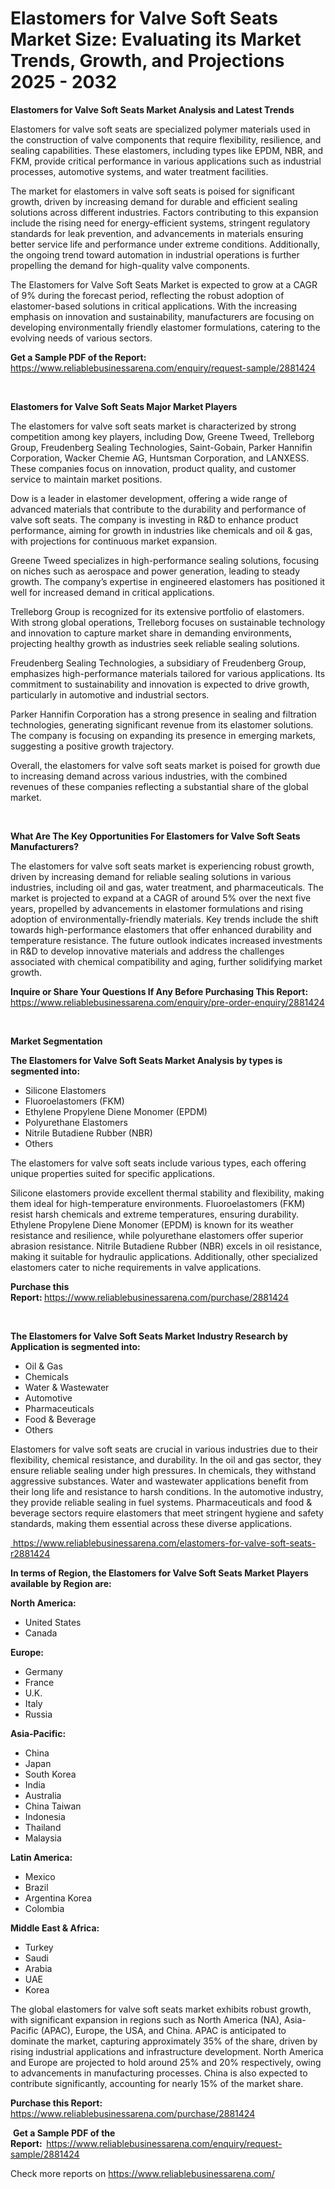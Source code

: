 <p><h1>Elastomers for Valve Soft Seats Market Size: Evaluating its Market Trends, Growth, and Projections 2025 - 2032</h1></p><p><strong>Elastomers for Valve Soft Seats Market Analysis and Latest Trends</strong></p>
<p><p>Elastomers for valve soft seats are specialized polymer materials used in the construction of valve components that require flexibility, resilience, and sealing capabilities. These elastomers, including types like EPDM, NBR, and FKM, provide critical performance in various applications such as industrial processes, automotive systems, and water treatment facilities. </p><p>The market for elastomers in valve soft seats is poised for significant growth, driven by increasing demand for durable and efficient sealing solutions across different industries. Factors contributing to this expansion include the rising need for energy-efficient systems, stringent regulatory standards for leak prevention, and advancements in materials ensuring better service life and performance under extreme conditions. Additionally, the ongoing trend toward automation in industrial operations is further propelling the demand for high-quality valve components. </p><p>The Elastomers for Valve Soft Seats Market is expected to grow at a CAGR of 9% during the forecast period, reflecting the robust adoption of elastomer-based solutions in critical applications. With the increasing emphasis on innovation and sustainability, manufacturers are focusing on developing environmentally friendly elastomer formulations, catering to the evolving needs of various sectors.</p></p>
<p><strong>Get a Sample PDF of the Report:&nbsp;</strong> <a href="https://www.reliablebusinessarena.com/enquiry/request-sample/2881424?utm_campaign=3010&utm_medium=2&utm_source=Github&utm_content=ia&utm_term=12032025&utm_id=elastomers-for-valve-soft-seats">https://www.reliablebusinessarena.com/enquiry/request-sample/2881424</a></p>
<p>&nbsp;</p>
<p><strong>Elastomers for Valve Soft Seats Major Market Players</strong></p>
<p><p>The elastomers for valve soft seats market is characterized by strong competition among key players, including Dow, Greene Tweed, Trelleborg Group, Freudenberg Sealing Technologies, Saint-Gobain, Parker Hannifin Corporation, Wacker Chemie AG, Huntsman Corporation, and LANXESS. These companies focus on innovation, product quality, and customer service to maintain market positions.</p><p>Dow is a leader in elastomer development, offering a wide range of advanced materials that contribute to the durability and performance of valve soft seats. The company is investing in R&D to enhance product performance, aiming for growth in industries like chemicals and oil & gas, with projections for continuous market expansion.</p><p>Greene Tweed specializes in high-performance sealing solutions, focusing on niches such as aerospace and power generation, leading to steady growth. The company’s expertise in engineered elastomers has positioned it well for increased demand in critical applications.</p><p>Trelleborg Group is recognized for its extensive portfolio of elastomers. With strong global operations, Trelleborg focuses on sustainable technology and innovation to capture market share in demanding environments, projecting healthy growth as industries seek reliable sealing solutions.</p><p>Freudenberg Sealing Technologies, a subsidiary of Freudenberg Group, emphasizes high-performance materials tailored for various applications. Its commitment to sustainability and innovation is expected to drive growth, particularly in automotive and industrial sectors.</p><p>Parker Hannifin Corporation has a strong presence in sealing and filtration technologies, generating significant revenue from its elastomer solutions. The company is focusing on expanding its presence in emerging markets, suggesting a positive growth trajectory.</p><p>Overall, the elastomers for valve soft seats market is poised for growth due to increasing demand across various industries, with the combined revenues of these companies reflecting a substantial share of the global market.</p></p>
<p>&nbsp;</p>
<p><strong>What Are The Key Opportunities For Elastomers for Valve Soft Seats Manufacturers?</strong></p>
<p><p>The elastomers for valve soft seats market is experiencing robust growth, driven by increasing demand for reliable sealing solutions in various industries, including oil and gas, water treatment, and pharmaceuticals. The market is projected to expand at a CAGR of around 5% over the next five years, propelled by advancements in elastomer formulations and rising adoption of environmentally-friendly materials. Key trends include the shift towards high-performance elastomers that offer enhanced durability and temperature resistance. The future outlook indicates increased investments in R&D to develop innovative materials and address the challenges associated with chemical compatibility and aging, further solidifying market growth.</p></p>
<p><strong>Inquire or Share Your Questions If Any Before Purchasing This Report:</strong> <a href="https://www.reliablebusinessarena.com/enquiry/pre-order-enquiry/2881424?utm_campaign=3010&utm_medium=2&utm_source=Github&utm_content=ia&utm_term=12032025&utm_id=elastomers-for-valve-soft-seats">https://www.reliablebusinessarena.com/enquiry/pre-order-enquiry/2881424</a></p>
<p>&nbsp;</p>
<p><strong>Market Segmentation</strong></p>
<p><strong>The Elastomers for Valve Soft Seats Market Analysis by types is segmented into:</strong></p>
<p><ul><li>Silicone Elastomers</li><li>Fluoroelastomers (FKM)</li><li>Ethylene Propylene Diene Monomer (EPDM)</li><li>Polyurethane Elastomers</li><li>Nitrile Butadiene Rubber (NBR)</li><li>Others</li></ul></p>
<p><p>The elastomers for valve soft seats include various types, each offering unique properties suited for specific applications. </p><p>Silicone elastomers provide excellent thermal stability and flexibility, making them ideal for high-temperature environments. Fluoroelastomers (FKM) resist harsh chemicals and extreme temperatures, ensuring durability. Ethylene Propylene Diene Monomer (EPDM) is known for its weather resistance and resilience, while polyurethane elastomers offer superior abrasion resistance. Nitrile Butadiene Rubber (NBR) excels in oil resistance, making it suitable for hydraulic applications. Additionally, other specialized elastomers cater to niche requirements in valve applications.</p></p>
<p><strong>Purchase this Report:&nbsp;</strong><a href="https://www.reliablebusinessarena.com/purchase/2881424?utm_campaign=3010&utm_medium=2&utm_source=Github&utm_content=ia&utm_term=12032025&utm_id=elastomers-for-valve-soft-seats">https://www.reliablebusinessarena.com/purchase/2881424</a></p>
<p>&nbsp;</p>
<p><strong>The Elastomers for Valve Soft Seats Market Industry Research by Application is segmented into:</strong></p>
<p><ul><li>Oil & Gas</li><li>Chemicals</li><li>Water & Wastewater</li><li>Automotive</li><li>Pharmaceuticals</li><li>Food & Beverage</li><li>Others</li></ul></p>
<p><p>Elastomers for valve soft seats are crucial in various industries due to their flexibility, chemical resistance, and durability. In the oil and gas sector, they ensure reliable sealing under high pressures. In chemicals, they withstand aggressive substances. Water and wastewater applications benefit from their long life and resistance to harsh conditions. In the automotive industry, they provide reliable sealing in fuel systems. Pharmaceuticals and food & beverage sectors require elastomers that meet stringent hygiene and safety standards, making them essential across these diverse applications.</p></p>
<p><a href="https://www.reliablebusinessarena.com/elastomers-for-valve-soft-seats-r2881424?utm_campaign=3010&utm_medium=2&utm_source=Github&utm_content=ia&utm_term=12032025&utm_id=elastomers-for-valve-soft-seats">&nbsp;https://www.reliablebusinessarena.com/elastomers-for-valve-soft-seats-r2881424</a></p>
<p><strong>In terms of Region, the Elastomers for Valve Soft Seats Market Players available by Region are:</strong></p>
<p>
    <p> <strong> North America: </strong>
        <ul>
            <li>United States</li>
            <li>Canada</li>
        </ul>
        </p> 
    <p> <strong> Europe: </strong>
        <ul>
            <li>Germany</li>
            <li>France</li>
            <li>U.K.</li>
            <li>Italy</li>
            <li>Russia</li>
        </ul>
        </p> 
    <p> <strong> Asia-Pacific: </strong>
        <ul>
            <li>China</li>
            <li>Japan</li>
            <li>South Korea</li>
            <li>India</li>
            <li>Australia</li>
            <li>China Taiwan</li>
            <li>Indonesia</li>
            <li>Thailand</li>
            <li>Malaysia</li>
        </ul>
        </p> 
    <p> <strong> Latin America: </strong>
        <ul>
            <li>Mexico</li>
            <li>Brazil</li>
            <li>Argentina Korea</li>
            <li>Colombia</li>
        </ul>
        </p> 
    <p> <strong> Middle East & Africa: </strong>
        <ul>
            <li>Turkey</li>
            <li>Saudi</li>
            <li>Arabia</li>
            <li>UAE</li>
            <li>Korea</li>
        </ul>
    </p>
    </p>
<p><p>The global elastomers for valve soft seats market exhibits robust growth, with significant expansion in regions such as North America (NA), Asia-Pacific (APAC), Europe, the USA, and China. APAC is anticipated to dominate the market, capturing approximately 35% of the share, driven by rising industrial applications and infrastructure development. North America and Europe are projected to hold around 25% and 20% respectively, owing to advancements in manufacturing processes. China is also expected to contribute significantly, accounting for nearly 15% of the market share.</p></p>
<p><strong>Purchase this Report: </strong><a href="https://www.reliablebusinessarena.com/purchase/2881424?utm_campaign=3010&utm_medium=2&utm_source=Github&utm_content=ia&utm_term=12032025&utm_id=elastomers-for-valve-soft-seats">https://www.reliablebusinessarena.com/purchase/2881424</a></p>
<p>&nbsp;<strong>Get a Sample PDF of the Report:&nbsp;&nbsp;</strong><a href="https://www.reliablebusinessarena.com/enquiry/request-sample/2881424?utm_campaign=3010&utm_medium=2&utm_source=Github&utm_content=ia&utm_term=12032025&utm_id=elastomers-for-valve-soft-seats">https://www.reliablebusinessarena.com/enquiry/request-sample/2881424</a></p>
<p><strong></strong></p>
<p>Check more reports on <a href="https://www.reliablebusinessarena.com/?utm_campaign=3010&utm_medium=2&utm_source=Github&utm_content=ia&utm_term=12032025&utm_id=elastomers-for-valve-soft-seats">https://www.reliablebusinessarena.com/</a></p>